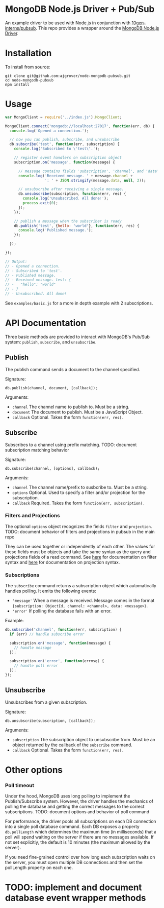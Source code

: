 MongoDB Node.js Driver + Pub/Sub
================================

An example driver to be used with Node.js in conjunction with [10gen-interns/pubsub](https://github.com/10gen-interns/pubsub). This repo provides a wrapper around the [MongoDB Node.js Driver](https://github.com/mongodb/node-mongodb-native).

# Installation

<!--
To install the latest version from NPM, run:

```
npm install mongodb-pubsub
```
-->

To install from source:

```
git clone git@github.com:ajgrover/node-mongodb-pubsub.git
cd node-mongodb-pubsub
npm install
```

# Usage

```javascript
var MongoClient = require('../index.js').MongoClient;

MongoClient.connect('mongodb://localhost:27017', function(err, db) {
  console.log('Opened a connection.');

  // now you can publish, subscribe, and unsubscribe
  db.subscribe('test', function(err, subscription) {
    console.log('Subscribed to \'test\'.');

    // register event handlers on subscription object
    subscription.on('message', function(message) {

      // message contains fields 'subscription', 'channel', and 'data'
      console.log('Received message. ' + message.channel +
                  ': ' + JSON.stringify(message.data, null, 2));

      // unsubscribe after receiving a single message.
      db.unsubscribe(subscription, function(err, res) {
        console.log('Unsubscribed. All done!');
        process.exit(0);
      });
    });

    // publish a message when the subscriber is ready
    db.publish('test', {hello: 'world'}, function(err, res) {
      console.log('Published message.');
    });

  });

});

// Output:
// - Opened a connection.
// - Subscribed to 'test'.
// - Published message.
// - Received message. test: {
// -   "hello": "world"
// - }
// - Unsubscribed. All done!

```

See `examples/basic.js` for a more in depth example with 2 subscriptions.

# API Documentation

Three basic methods are provided to interact with MongoDB's Pub/Sub system: `publish`, `subscribe`, and `unsubscribe`.

## Publish

The publish command sends a document to the channel specified.

Signature:

```
db.publish(channel, document, [callback]);
```

Arguments:

- `channel` The channel name to publish to. Must be a string.
- `document` The document to publish. Must be a JavaScript Object.
- `callback` Optional. Takes the form `function(err, res)`.

## Subscribe

Subscribes to a channel using prefix matching. TODO: document subscription matching behavior
<!--See the [documentation on subscribing](https://github.com/10gen-interns/pubsub/blob/master/README.md#Subscribing) for more information.-->

Signature:

```
db.subscribe(channel, [options], callback);
```

Arguments:

- `channel` The channel name/prefix to susbcribe to. Must be a string.
- `options` Optional. Used to specify a filter and/or projection for the subscription.
- `callback` Required. Takes the form `function(err, subscription)`.

### Filters and Projections

The optional `options` object recognizes the fields `filter` and `projection`. TODO: document behavior of filters and projections in pubsub in the main repo
<!-- See [here](https://github.com/10gen-interns/pubsub/blob/master/README.md) for documentation about the behavior of filters and projections on subscriptions. -->
They can be used together or independently of each other. The values for these fields must be objects and take the same syntax as the query and projections fields of a read command. See [here](http://docs.mongodb.org/manual/tutorial/query-documents/) for documentation on filter syntax and [here](http://docs.mongodb.org/manual/tutorial/project-fields-from-query-results/) for documentation on projection syntax.

### Subscriptions

The `subscribe` command returns a subscription object which automatically handles polling. It emits the following events:

- `'message'` When a message is received. Message comes in the format `{subscription: ObjectId, channel: <channel>, data: <message>}`.
- `'error'` If polling the database fails with an error.

Example:

```javascript
db.subscribe('channel', function(err, subscription) {
  if (err) // handle subscribe error

  subscription.on('message', function(message) {
    // handle message
  });

  subscription.on('error', function(errmsg) {
    // handle poll error
  });
});
```

## Unsubscribe

Unsubscribes from a given subscription.

Signature:

```
db.unsubscribe(subscription, [callback]);
```

Arguments:

- `subscription` The subscription object to unsubscribe from. Must be an object returned by the callback of the `subscribe` command.
- `callback` Optional. Takes the form `function(err, res)`.

# Other options

### Poll timeout

Under the hood, MongoDB uses long polling to implement the Publish/Subscribe system. However, the driver handles the mechanics of polling the database and getting the correct messages to the correct subscriptions. TODO: document options and behavior of poll command
<!-- For more information, please see the [documentation on poll options](https://github.com/10gen-interns/pubsub/blob/master/README.md#Polling). -->

For performance, the driver pools all subscriptions on each DB connection into a single poll database command. Each DB exposes a property `db.pollLength` which determines the maximum time (in milliseconds) that a poll will spend waiting on the server if there are no messages available. If not set explicitly, the default is 10 minutes (the maximum allowed by the server).

If you need fine-grained control over how long each subscription waits on the server, you must open multiple DB connections and then set the pollLength property on each one.

# TODO: implement and document database event wrapper methods
